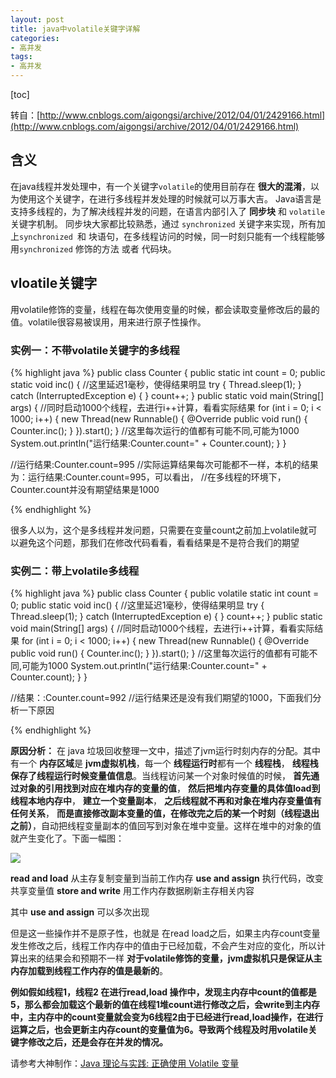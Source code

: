 ```yaml
---
layout: post
title: java中volatile关键字详解
categories:
- 高并发
tags:
- 高并发
---
```

[toc]

转自：[http://www.cnblogs.com/aigongsi/archive/2012/04/01/2429166.html](http://www.cnblogs.com/aigongsi/archive/2012/04/01/2429166.html)
## 含义
在java线程并发处理中，有一个关键字`volatile`的使用目前存在 **很大的混淆**，以为使用这个关键字，在进行多线程并发处理的时候就可以万事大吉。
Java语言是支持多线程的，为了解决线程并发的问题，在语言内部引入了 **同步块** 和 `volatile` 关键字机制。
同步块大家都比较熟悉，通过 `synchronized` 关键字来实现，所有加上`synchronized `和 块语句，在多线程访问的时候，同一时刻只能有一个线程能够用`synchronized` 修饰的方法 或者 代码块。
## vloatile关键字
用volatile修饰的变量，线程在每次使用变量的时候，都会读取变量修改后的最的值。volatile很容易被误用，用来进行原子性操作。

### 实例一：不带volatile关键字的多线程

{% highlight java %}
public class Counter {
    public static int count = 0;
    public static void inc() { 
        //这里延迟1毫秒，使得结果明显
        try {
            Thread.sleep(1);
        } catch (InterruptedException e) {
        } 
        count++;
    }
    public static void main(String[] args) { 
        //同时启动1000个线程，去进行i++计算，看看实际结果
        for (int i = 0; i < 1000; i++) {
            new Thread(new Runnable() {
                @Override
                public void run() {
                    Counter.inc();
                }
            }).start();
        }
        //这里每次运行的值都有可能不同,可能为1000
        System.out.println("运行结果:Counter.count=" + Counter.count);
    }
}

//运行结果:Counter.count=995
//实际运算结果每次可能都不一样，本机的结果为：运行结果:Counter.count=995，可以看出，
//在多线程的环境下，Counter.count并没有期望结果是1000

{% endhighlight %}

很多人以为，这个是多线程并发问题，只需要在变量count之前加上volatile就可以避免这个问题，那我们在修改代码看看，看看结果是不是符合我们的期望

### 实例二：带上volatile多线程

{% highlight java %}
public class Counter {
    public volatile static int count = 0;
    public static void inc() { 
        //这里延迟1毫秒，使得结果明显
        try {
            Thread.sleep(1);
        } catch (InterruptedException e) {
        } 
        count++;
    } 
    public static void main(String[] args) { 
        //同时启动1000个线程，去进行i++计算，看看实际结果
        for (int i = 0; i < 1000; i++) {
            new Thread(new Runnable() {
                @Override
                public void run() {
                    Counter.inc();
                }
            }).start();
        } 
        //这里每次运行的值都有可能不同,可能为1000
        System.out.println("运行结果:Counter.count=" + Counter.count);
    }
}

//结果：:Counter.count=992
//运行结果还是没有我们期望的1000，下面我们分析一下原因

{% endhighlight %}

**原因分析：**
在 java 垃圾回收整理一文中，描述了jvm运行时刻内存的分配。其中有一个 **内存区域**是 **jvm虚拟机栈**，每一个 **线程运行时**都有一个 **线程栈**， **线程栈保存了线程运行时候变量值信息**。当线程访问某一个对象时候值的时候， **首先通过对象的引用找到对应在堆内存的变量的值**， **然后把堆内存变量的具体值load到线程本地内存中**， **建立一个变量副本**， **之后线程就不再和对象在堆内存变量值有任何关系**， **而是直接修改副本变量的值，在修改完之后的某一个时刻（线程退出之前）**，自动把线程变量副本的值回写到对象在堆中变量。这样在堆中的对象的值就产生变化了。下面一幅图：

<img src="http://images.cnblogs.com/cnblogs_com/aigongsi/201204/201204011757234696.jpg">

**read and load** 从主存复制变量到当前工作内存
**use and assign**  执行代码，改变共享变量值 
**store and write** 用工作内存数据刷新主存相关内容

其中 **use and assign** 可以多次出现

但是这一些操作并不是原子性，也就是 在read load之后，如果主内存count变量发生修改之后，线程工作内存中的值由于已经加载，不会产生对应的变化，所以计算出来的结果会和预期不一样 **对于volatile修饰的变量，jvm虚拟机只是保证从主内存加载到线程工作内存的值是最新的**。

**例如假如线程1，线程2 在进行read,load 操作中，发现主内存中count的值都是5，那么都会加载这个最新的值在线程1堆count进行修改之后，会write到主内存中，主内存中的count变量就会变为6线程2由于已经进行read,load操作，在进行运算之后，也会更新主内存count的变量值为6。导致两个线程及时用volatile关键字修改之后，还是会存在并发的情况。**



请参考大神制作：[Java 理论与实践: 正确使用 Volatile 变量](http://www.ibm.com/developerworks/cn/java/j-jtp06197.html)
